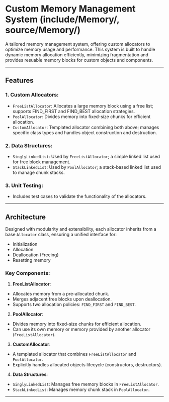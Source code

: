 # **Custom Memory Management System** (include/Memory/, source/Memory/)
A tailored memory management system, offering custom allocators to optimize memory usage and performance. 
This system is built to handle dynamic memory allocation efficiently, minimizing fragmentation and provides 
resuable memory blocks for custom objects and components.

---

## Features
### 1. **Custom Allocators**:
- `FreeListAllocator`: Allocates a large memory block using a free list; supports FIND_FIRST and FIND_BEST allocation strategies.
- `PoolAllocator`: Divides memory into fixed-size chunks for efficient allocation.
- `CustomAllocator`: Templated allocator combining both above; manages specific class types and handles object construction and destruction.

### 2. **Data Structures**:
- `SinglyLinkedList`: Used by `FreeListAllocator`; a simple linked list used for free block management.
- `StackLinkedList`: Used by `PoolAllocator`; a stack-based linked list used to manage chunk stacks.

### 3. **Unit Testing**:
- Includes test cases to validate the functionality of the allocators.

---

## Architecture
Designed with modularity and extensibility, each allocator inherits from a base `Allocator` class, ensuring a unified interface for:
- Initialization
- Allocation
- Deallocation (Freeing)
- Resetting memory

### Key Components:
1. **FreeListAllocator**:
- Allocates memory from a pre-allocated chunk.
- Merges adjacent free blocks upon deallocation.
- Supports two allocation policies: `FIND_FIRST` and `FIND_BEST`.

2. **PoolAllocator**:
- Divides memory into fixed-size chunks for efficient allocation.
- Can use its own memory or memory provided by another allocator (`FreeListAllocator`).

3. **CustomAllocator**:
- A templated allocator that combines `FreeListAllocator` and `PoolAllocator`.
- Explicitly handles allocated objects lifecycle (constructors, destructors).

4. **Data Structures**:
- `SinglyLinkedList`: Manages free memory blocks in `FreeListAllocator`.
- `StackLinkedList`: Manages memory chunk stack in `PoolAllocator`.

---
